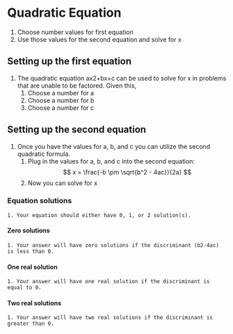 # Quadratic Equation
1. Choose number values for first equation
2. Use those values for the second equation and solve for x
## Setting up the first equation
1. The quadratic equation ax2+bx+c can be used to solve for x in problems that are unable to be factored. Given this,
    1. Choose a number for a
    2. Choose a number for b
    3. Choose a number for c

## Setting up the second equation
1. Once you have the values for a, b, and c you can utilize the second quadratic formula.
    1. Plug in the values for a, b, and c into the second equation: 
        $$
        x = \frac{-b \pm \sqrt{b^2 - 4ac}}{2a}
        $$
    2. Now you can solve for x
### Equation solutions
    1. Your equation should either have 0, 1, or 2 solution(s). 
#### Zero solutions
    1. Your answer will have zero solutions if the discriminant (b2-4ac) is less than 0.
#### One real solution
    1. Your answer will have one real solution if the discriminant is equal to 0.
#### Two real solutions
    1. Your answer will have two real solutions if the discriminant is greater than 0.